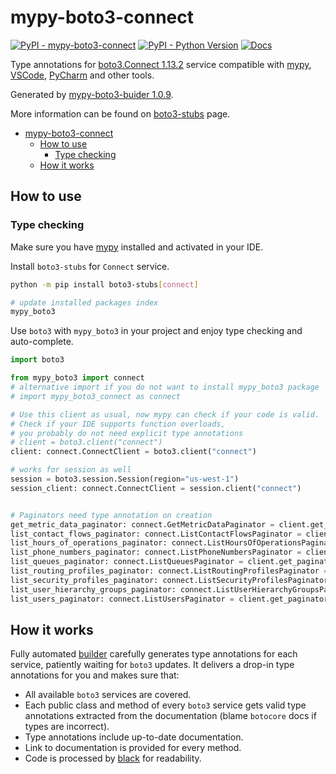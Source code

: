 # mypy-boto3-connect

[![PyPI - mypy-boto3-connect](https://img.shields.io/pypi/v/mypy-boto3-connect.svg?color=blue)](https://pypi.org/project/mypy-boto3-connect)
[![PyPI - Python Version](https://img.shields.io/pypi/pyversions/mypy-boto3-connect.svg?color=blue)](https://pypi.org/project/mypy-boto3-connect)
[![Docs](https://img.shields.io/readthedocs/mypy-boto3-builder.svg?color=blue)](https://mypy-boto3-builder.readthedocs.io/)

Type annotations for
[boto3.Connect 1.13.2](https://boto3.amazonaws.com/v1/documentation/api/1.13.2/reference/services/connect.html#Connect) service
compatible with [mypy](https://github.com/python/mypy), [VSCode](https://code.visualstudio.com/),
[PyCharm](https://www.jetbrains.com/pycharm/) and other tools.

Generated by [mypy-boto3-buider 1.0.9](https://github.com/vemel/mypy_boto3_builder).

More information can be found on [boto3-stubs](https://pypi.org/project/boto3-stubs/) page.

- [mypy-boto3-connect](#mypy-boto3-connect)
  - [How to use](#how-to-use)
    - [Type checking](#type-checking)
  - [How it works](#how-it-works)

## How to use

### Type checking

Make sure you have [mypy](https://github.com/python/mypy) installed and activated in your IDE.

Install `boto3-stubs` for `Connect` service.

```bash
python -m pip install boto3-stubs[connect]

# update installed packages index
mypy_boto3
```

Use `boto3` with `mypy_boto3` in your project and enjoy type checking and auto-complete.

```python
import boto3

from mypy_boto3 import connect
# alternative import if you do not want to install mypy_boto3 package
# import mypy_boto3_connect as connect

# Use this client as usual, now mypy can check if your code is valid.
# Check if your IDE supports function overloads,
# you probably do not need explicit type annotations
# client = boto3.client("connect")
client: connect.ConnectClient = boto3.client("connect")

# works for session as well
session = boto3.session.Session(region="us-west-1")
session_client: connect.ConnectClient = session.client("connect")


# Paginators need type annotation on creation
get_metric_data_paginator: connect.GetMetricDataPaginator = client.get_paginator("get_metric_data")
list_contact_flows_paginator: connect.ListContactFlowsPaginator = client.get_paginator("list_contact_flows")
list_hours_of_operations_paginator: connect.ListHoursOfOperationsPaginator = client.get_paginator("list_hours_of_operations")
list_phone_numbers_paginator: connect.ListPhoneNumbersPaginator = client.get_paginator("list_phone_numbers")
list_queues_paginator: connect.ListQueuesPaginator = client.get_paginator("list_queues")
list_routing_profiles_paginator: connect.ListRoutingProfilesPaginator = client.get_paginator("list_routing_profiles")
list_security_profiles_paginator: connect.ListSecurityProfilesPaginator = client.get_paginator("list_security_profiles")
list_user_hierarchy_groups_paginator: connect.ListUserHierarchyGroupsPaginator = client.get_paginator("list_user_hierarchy_groups")
list_users_paginator: connect.ListUsersPaginator = client.get_paginator("list_users")
```

## How it works

Fully automated [builder](https://github.com/vemel/mypy_boto3_builder) carefully generates
type annotations for each service, patiently waiting for `boto3` updates. It delivers
a drop-in type annotations for you and makes sure that:

- All available `boto3` services are covered.
- Each public class and method of every `boto3` service gets valid type annotations
  extracted from the documentation (blame `botocore` docs if types are incorrect).
- Type annotations include up-to-date documentation.
- Link to documentation is provided for every method.
- Code is processed by [black](https://github.com/psf/black) for readability.